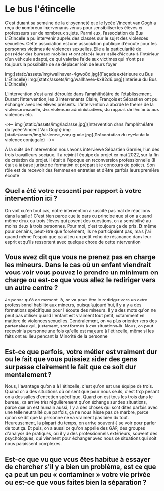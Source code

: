 # Le bus l'étincelle

C’est durant sa semaine de la citoyenneté que le lycée Vincent van Gogh a reçu de nombreux intervenants venus pour sensibiliser les élèves et professeurs sur de nombreux sujets. Parmi eux, l’association du Bus L’Etincelle a pu intervenir auprès des classes sur le sujet des violences sexuelles. Cette association est une association publique d’écoute pour les personnes victimes de violences sexuelles. Elle a la particularité de posséder des bureaux mobiles et ont placés leurs salle d’écoute à l’intérieur d’un véhicule adapté, ce qui valorise l’aide aux victimes qui n’ont pas toujours la possibilité de se déplacer loin de leurs foyer.

img:[static/assets/img/wallhaven-4gwo8d.jpg]{Façade extérieure du Bus L’Etincelle}
img:[static/assets/img/wallhaven-kx82d6.png]{Intérieur du Bus L’Etincelle}

L’intervention s’est ainsi déroulée dans l’amphithéâtre de l’établissement. Durant l’intervention, les 3 intervenants Claire, François et Sébastien ont pu échanger avec les élèves présents. L’intervention a abordé le thème de la violence sexuelle, des violences administratives, du rapport de l’enfants aux violences etc.

<<--
img:[static/assets/img/laclasse.jpg]{Intervention dans l’amphithéâtre du lycée Vincent Van Gogh}
img:[static/assets/img/violence_conjuguale.jpg]{Présentation du cycle de la violence conjugale}
-->>

À la suite de l'intervention nous avons interviewé Sébastien Garnier, l’un des trois travailleurs sociaux. Il a rejoint l’équipe du projet en mai 2022, sur la fin de création du projet. Il était à l'époque en reconversion professionnelle (Il était à la base juriste de formation et préparait le concours de police). Son rôle est de recevoir des femmes en entretien et d’être parfois leurs première écoute

## Quel a été votre ressenti par rapport à votre intervention ici ?

On voit qu'en tout cas, notre intervention a suscité pas mal de réactions dans la salle ! C'est bien parce que je pars du principe que si on a quand même deux ou trois élèves qui posent des questions, on a sensibilisé au moins deux à trois personnes. Pour moi, c'est toujours ça de pris. Et même pour certains, peut-être que forcément, ils ne participaient pas, mais j'ai quand même l'espoir que ça ait eu un petit écho de résonance dans leur esprit et qu'ils ressortent avec quelque chose de cette intervention.

## Vous avez dit que vous ne prenez pas en charge les mineurs. Dans le cas où un enfant viendrait vous voir vous pouvez le prendre un minimum en charge ou est-ce que vous allez le rediriger vers un autre centre ?

Je pense qu'à ce moment-là, on va peut-être le rediriger vers un autre professionnel habilité aux mineurs, puisqu’aujourd’hui, il y a y a des formations spécifiques pour l'écoute des mineurs. Il y a des mots qu'on ne peut pas utiliser quand l'enfant est vraiment tout petit, notamment en matière de violences sexuelles. Généralement, on va plus orienter vers des partenaires qui, justement, sont formés à ces situations-là. Nous, on peut recevoir la personne une fois qu'elle est majeure à l'étincelle, même si les faits ont eu lieu pendant la Minorité de la personne

## Est-ce que parfois, votre métier est vraiment dur ou le fait que vous puissiez aider des gens surpasse clairement le fait que ce soit dur mentalement ?

Nous, l'avantage qu'on a à l'étincelle, c'est qu'on est une équipe de trois. Quand on a des situations où on sent que pour nous seuls, c'est trop pesant on a des salles d'entretien spécifique. Quand on est tous les trois dans le bureau, ça arrive très régulièrement qu'on échange sur des situations, parce que on est humain aussi, il y a des choses qui sont dites parfois avec une telle neutralité que parfois, ça ne nous laisse pas de marbre, parce qu'on se dit que la personne ne va vraiment pas bien du tout. Heureusement, la plupart du temps, on arrive souvent à se voir pour parler de tout ça. Et puis, on a aussi ce qu'on appelle des GAP, des groupes d'analyse de pratiques, où il y a des professionnels extérieurs, souvent des psychologues, qui viennent pour échanger avec nous de situations qui soit nous paraissent complexes.

## Est-ce que vu que vous êtes habitué à essayer de chercher s'il y a bien un problème, est ce que ça peut un peu « contaminer » votre vie privée ou est-ce que vous faites bien la séparation ?
